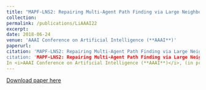 ```yaml
---
title: "MAPF-LNS2: Repairing Multi-Agent Path Finding via Large Neighborhood Search"
collection:
permalink: /publications/LiAAAI22
excerpt: 
date: 2018-06-24
venue: 'AAAI Conference on Artificial Intelligence (**AAAI**)'
paperurl:
citation: 'MAPF-LNS2: Repairing Multi-Agent Path Finding via Large Neighborhood Search. (2021). &quot;
citation: 'MAPF-LNS2: Repairing Multi-Agent Path Finding via Large Neighborhood Search.&quot; 
In <i>AAAI Conference on Artificial Intelligence (**AAAI**)</i>, (in print), 2022.'
---
```


[Download paper here](https://jiaoyang-li.github.io/files/2022-AAAI-1.pdf)
